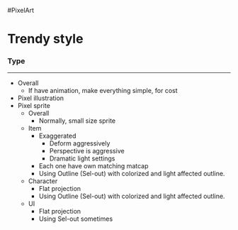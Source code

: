 #PixelArt
# Trendy style
### Type
---
- Overall
	- If have animation, make everything simple, for cost
- Pixel illustration
- Pixel sprite
	- Overall
		- Normally, small size sprite
	- Item
		- Exaggerated
			- Deform aggressively
			- Perspective is aggressive
			- Dramatic light settings
		- Each one have own matching matcap
		- Using Outline (Sel-out) with colorized and light affected outline.
	- Character
		- Flat projection
		- Using Outline (Sel-out) with colorized and light affected outline.
	- UI
		- Flat projection
		- Using Sel-out sometimes